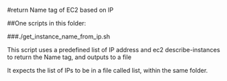 #return Name tag of EC2 based on IP

##One scripts in this folder:

###./get_instance_name_from_ip.sh

This script uses a predefined list of IP address and ec2 describe-instances to return the Name tag, and outputs to a file

It expects the list of IPs to be in a file called list, within the same folder. 